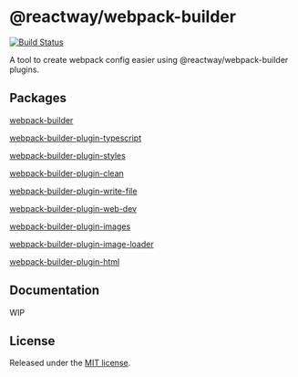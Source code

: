 # @reactway/webpack-builder

[![Build Status](https://img.shields.io/azure-devops/build/reactway/reactway/15/master.svg?logo=azuredevops)](https://dev.azure.com/reactway/ReactWay/_build/latest?definitionId=15&branchName=master)

A tool to create webpack config easier using @reactway/webpack-builder plugins.

## Packages

[webpack-builder](/packages/webpack-builder)

[webpack-builder-plugin-typescript](/packages/webpack-builder-plugin-typescript)

[webpack-builder-plugin-styles](/packages/webpack-builder-plugin-styles)

[webpack-builder-plugin-clean](/packages/webpack-builder-plugin-clean)

[webpack-builder-plugin-write-file](/packages/webpack-builder-plugin-write-file)

[webpack-builder-plugin-web-dev](/packages/webpack-builder-plugin-web-dev)

[webpack-builder-plugin-images](/packages/webpack-builder-plugin-images)

[webpack-builder-plugin-image-loader](/packages/webpack-builder-plugin-image-loader)

[webpack-builder-plugin-html](/packages/webpack-builder-plugin-html)

## Documentation

WIP

## License

Released under the [MIT license](LICENSE).
